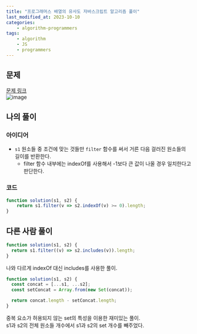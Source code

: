 ```yaml
---
title: "프로그래머스 배열의 유사도 자바스크립트 알고리즘 풀이"
last_modified_at: 2023-10-10
categories:
    - algorithm-programmers
tags:
    - algorithm
    - JS
    - programmers
---
```


## 문제
[문제 링크](https://school.programmers.co.kr/learn/courses/30/lessons/120903)  
![image](https://github.com/makepin2r/TIL/assets/39889583/5ef65bf6-2beb-446a-8e8e-378ed80b2d0c)

## 나의 풀이
### 아이디어
- `s1` 원소들 중 조건에 맞는 것들만 `filter` 함수를 써서 거른 다음 걸러진 원소들의 길이를 반환한다.
    - filter 함수 내부에는 indexOf를 사용해서 -1보다 큰 값이 나올 경우 일치한다고 판단한다.
### 코드
```javascript
function solution(s1, s2) {
    return s1.filter(v => s2.indexOf(v) >= 0).length;
}
```

## 다른 사람 풀이
```javascript
function solution(s1, s2) {
  return s1.filter((v) => s2.includes(v)).length;
}
```
나와 다르게 indexOf 대신 includes를 사용한 풀이.
```javascript
function solution(s1, s2) {
  const concat = [...s1, ...s2];
  const setConcat = Array.from(new Set(concat));

  return concat.length - setConcat.length;
}
```
중복 요소가 허용되지 않는 set의 특성을 이용한 재미있는 풀이.  
s1과 s2의 전체 원소들 개수에서 s1과 s2의 set 개수를 빼주었다.  
